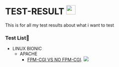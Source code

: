 # TEST-RESULT <img src="https://raw.githubusercontent.com/MartinHeinz/MartinHeinz/master/wave.gif" width="30px">
This is for all my test results about what i want to test

### Test List👻
  - LINUX BIONIC
    - APACHE
      - [FPM-CGI VS NO FPM-CGI](FPM-CGI_VS_NO-FPM-CGI.md). ![](https://img.shields.io/badge/APACHE-LINUX-informational?style=flat&logo=<LOGO_NAME>&logoColor=white&color=2bbc8a)


